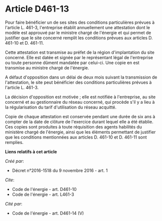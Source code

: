 # Article D461-13

Pour faire bénéficier un de ses sites des conditions particulières prévues à l'article L. 461-3, l'entreprise établit
annuellement une attestation dont le modèle est approuvé par le ministre chargé de l'énergie et qui permet de justifier que
le site concerné remplit les conditions prévues aux articles D. 461-10 et D. 461-11. 

Cette attestation est transmise au préfet de la région d'implantation du site concerné. Elle est datée et signée par le
représentant légal de l'entreprise ou toute personne dûment mandatée par celui-ci. Une copie en est transmise au ministre
chargé de l'énergie. 

A défaut d'opposition dans un délai de deux mois suivant la transmission de l'attestation, le site peut bénéficier des
conditions particulières prévues à l'article L. 461-3. 

La décision d'opposition est motivée ; elle est notifiée à l'entreprise, au site concerné et au gestionnaire du réseau
concerné, qui procède s'il y a lieu à la régularisation du tarif d'utilisation du réseau acquitté. 

Copie de chaque attestation est conservée pendant une durée de six ans à compter de la date de clôture de l'exercice durant
lequel elle a été établie. Ces copies sont produites à toute réquisition des agents habilités du ministère chargé de
l'énergie, ainsi que les éléments permettant de justifier que les conditions mentionnées aux articles D. 461-10 et D. 461-11
sont remplies.

**Liens relatifs à cet article**

_Créé par_:

  - Décret n°2016-1518 du 9 novembre 2016 - art. 1

_Cite_:

  - Code de l'énergie - art. D461-10
  - Code de l'énergie - art. L461-3

_Cité par_:

  - Code de l'énergie - art. D461-14 (V)
